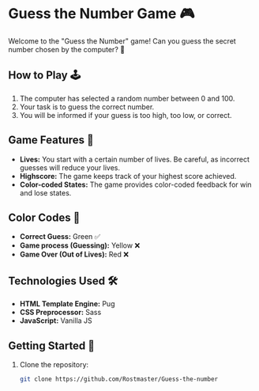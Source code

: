 # Guess the Number Game 🎮

Welcome to the "Guess the Number" game! Can you guess the secret number chosen by the computer? 🤔

## How to Play 🕹️

1. The computer has selected a random number between 0 and 100.
2. Your task is to guess the correct number.
3. You will be informed if your guess is too high, too low, or correct.

## Game Features 🚀

- **Lives:** You start with a certain number of lives. Be careful, as incorrect guesses will reduce your lives.
- **Highscore:** The game keeps track of your highest score achieved.
- **Color-coded States:** The game provides color-coded feedback for win and lose states.

## Color Codes 🌈

- **Correct Guess:** Green ✅
- **Game process (Guessing):** Yellow ❌
- **Game Over (Out of Lives):** Red ❌

## Technologies Used 🛠️

- **HTML Template Engine:** Pug
- **CSS Preprocessor:** Sass
- **JavaScript:** Vanilla JS

## Getting Started 🚀

1. Clone the repository:

   ```bash
   git clone https://github.com/Rostmaster/Guess-the-number